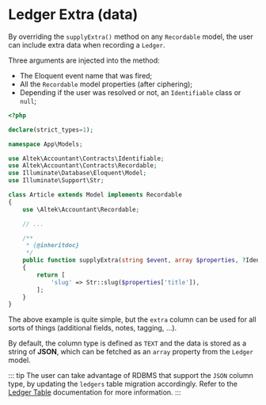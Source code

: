 # Ledger Extra (data)
By overriding the `supplyExtra()` method on any `Recordable` model, the user can include extra data when recording a `Ledger`.

Three arguments are injected into the method:
- The Eloquent event name that was fired;
- All the `Recordable` model properties (after ciphering);
- Depending if the user was resolved or not, an `Identifiable` class or `null`;

```php
<?php

declare(strict_types=1);

namespace App\Models;

use Altek\Accountant\Contracts\Identifiable;
use Altek\Accountant\Contracts\Recordable;
use Illuminate\Database\Eloquent\Model;
use Illuminate\Support\Str;

class Article extends Model implements Recordable
{
    use \Altek\Accountant\Recordable;

    // ...

    /**
     * {@inheritdoc}
     */
    public function supplyExtra(string $event, array $properties, ?Identifiable $user): array
    {
        return [
            'slug' => Str::slug($properties['title']),
        ];
    }
}
```

The above example is quite simple, but the `extra` column can be used for all sorts of things (additional fields, notes, tagging, ...).

By default, the column type is defined as `TEXT` and the data is stored as a string of **JSON**, which can be fetched as an `array` property from the `Ledger` model.

::: tip
The user can take advantage of RDBMS that support the `JSON` column type, by updating the `ledgers` table migration accordingly. Refer to the [Ledger Table](ledger-table.md) documentation for more information.
:::
